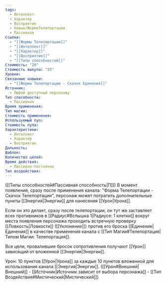 ```yaml
---
tags:
  - Интеллект
  - Характер
  - Восприятие
  - Навык/ФормаТелепортации
  - Пассивная
Ссылки:
  - "[[Формы Телепортации]]"
  - "[[Интеллект]]"
  - "[[Характер]]"
  - "[[Восприятие]]"
  - "[[Типы способностей]]"
Стоимость: "20"
Стоимость выкупа: "25"
Уровни: 
Связанные навыки:
  - "[[Форма Телепортации - Скачок Единения]]"
Источник:
  - Любой доступный персонажу
Тип способности:
  - Пассивная
Время применения: 
Тип магии: 
Стоимость применения: 
Используемый пул: 
Стоимость пула: 
Характеристики:
  - Интеллект
  - Характер
  - Восприятие
Дальность: 
Шаблон: 
Количество целей: 
Время действия:
  - Пассивно-постоянно
Тип воздействия:
---
```

([[Типы способностей#Пассивная способность|П]]) В момент появления, сразу после применения канала: "Форма Телепортации - Скачок Телепортации", персонаж может потратить дополнительные пункты [[Энергия|Энергии]] для нанесения [[Урон|Урона]]. 

Если он это делает, сразу после телепортации, он тут же заставляет всех противников в [[Радиус#Вспышка 1|Радиусе: 1 клетки]] вокруг места появления персонажа проходить встречную проверку [[Ловкость|Ловкости]] ([[Уклонение]]) против его броска [[Единение|Единения]] в качестве применения канала с [[Тип Магии#Телепортация|Типом Магии: Телепортация]].

Все цели, провалившие бросок сопротивления получают [[Урон]] зависящий от вложенной [[Энергия|Энергии]]. 

 Урон: 10 пунктов [[Урон|Урона]] за каждые 10 пунктов вложенной для использования канала [[Энергия|Энергии]]. ([[Урон#Внешний|Внешний]] - [[Источник|Источник зависит от выбора персонажа]] - [[Тип Воздействия#Мистический|Мистический]])